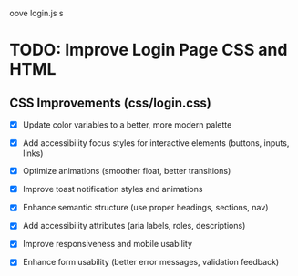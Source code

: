 oove login.js
s
# TODO: Improve Login Page CSS and HTML

## CSS Improvements (css/login.css)
- [x] Update color variables to a better, more modern palette
- [x] Add accessibility focus styles for interactive elements (buttons, inputs, links)
- [x] Optimize animations (smoother float, better transitions)
- [x] Improve toast notification styles and animations

- [x] Enhance semantic structure (use proper headings, sections, nav)
- [x] Add accessibility attributes (aria labels, roles, descriptions)
- [x] Improve responsiveness and mobile usability
- [x] Enhance form usability (better error messages, validation feedback)
